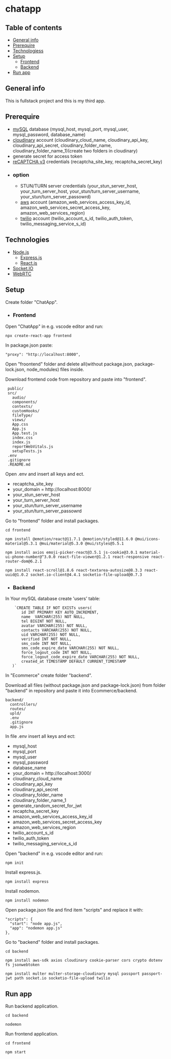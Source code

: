# chatapp

## Table of contents
* [General info](#general-info)
* [Prerequire](#prerequire)
* [Technologiess](#technologies)
* [Setup](#setup)
  * [Frontend](#frontend)
  * [Backend](#backend)
* [Run app](#run-app)

## General info
This is fullstack project and this is my third app.
## Prerequire
 * [mySQL](https://www.mysql.com/) database (mysql_host, mysql_port, mysql_user, mysql_password, database_name)
 * [cloudinary](https://cloudinary.com/) account (cloudinary_cloud_name, cloudinary_api_key, cloudinary_api_secret, cloudinary_folder_name, cloudinary_folder_name_1)(create two folders in cloudinary)
 * generate secret for access token
 * [reCAPTCHA v3](https://developers.google.com/recaptcha/docs/v3) credentials (recaptcha_site_key, recaptcha_secret_key)
 * ### option
   * STUN/TURN server credentials (your_stun_server_host, your_turn_server_host, your_stun/turn_server_username, your_stun/turn_server_passowrd)
   * [aws](https://aws.amazon.com/) account (amazon_web_services_access_key_id, amazon_web_services_secret_access_key, amazon_web_services_region)
   * [twilio](https://www.twilio.com/) account (twilio_account_s_id, twilio_auth_token, twilio_messaging_service_s_id)
## Technologies
* [Node.js](https://nodejs.org/en/)
  * [Express.js](https://expressjs.com/)
  * [React.js](https://create-react-app.dev/)
 * [Socket.IO](https://socket.io/)
 * [WebRTC](https://webrtc.org/)

## Setup
Create folder "ChatApp".
 * ### Frontend
  Open "ChatApp" in e.g. vscode editor and run:
  ```
  npx create-react-app frontend
  ```
  In package.json paste: 
  ```
  "proxy": "http://localhost:8000",
  ```
  Open "froontend" folder and delete all(without package.json, package-lock.json, node_modules) files inside.
  
  Download frontend code from repository and paste into "frontend".
  ```
   public/
   src/
     audio/
     components/
     contexts/
     customHooks/
     fileType/
     views/
     App.css
     App.js
     App.test.js
     index.css
     index.js
     reportWebVitals.js
     setupTests.js
   .env
   .gitignore
   .README.md
  ```
  
  Open .env and insert all keys and ect.
   * recaptcha_site_key
   * your_domain = http://localhost:8000/
   * your_stun_server_host
   * your_turn_server_host
   * your_stun/turn_server_username
   * your_stun/turn_server_passowrd
  
  Go to "frontend" folder and install packages.
  ```
  cd frontend
  ```
  ```
  npm install @emotion/react@11.7.1 @emotion/styled@11.6.0 @mui/icons-material@5.3.1 @mui/material@5.3.0 @mui/styles@5.5.1
  ```
  ```
  npm install axios emoji-picker-react@3.5.1 js-cookie@3.0.1 material-ui-phone-number@^3.0.0 react-file-viewer@1.2.1 react-responsive react-router-dom@6.2.1
  ```
  ```
  npm install react-scroll@1.8.6 react-textarea-autosize@8.3.3 react-uuid@1.0.2 socket.io-client@4.4.1 socketio-file-upload@0.7.3
  ```
 * ### Backend
 In Your mySQL database create 'users' table:
 ```
     `CREATE TABLE IF NOT EXISTs users(
        id INT PRIMARY KEY AUTO_INCREMENT,
        name  VARCHAR(255) NOT NULL,
        tel BIGINT NOT NULL,
        avatar VARCHAR(255) NOT NULL,
        contacts VARCHAR(255) NOT NULL,
        uid VARCHAR(255) NOT NULL,
        verified INT NOT NULL,
        sms_code INT NOT NULL,
        sms_code_expire_date VARCHAR(255) NOT NULL,
        force_logout_code INT NOT NULL,
        force_logout_code_expire_date VARCHAR(255) NOT NULL,
        created_at TIMESTAMP DEFAULT CURRENT_TIMESTAMP
    )`
 ```
 
 In "Ecommerce" create folder "backend".
 
 Download all files (without package.json and package-lock.json) from folder "backend" in repository and paste it into Ecommerce/backend.
 ```
 backend/
   controllers/
   routes/
   upld/
   .env
   .gitignore
   app.js
 ```
 In file .env insert all keys and ect:
 * mysql_host
 * mysql_port
 * mysql_user
 * mysql_password
 * database_name
 * your_domain = http://localhost:3000/
 * cloudinary_cloud_name
 * cloudinary_api_key
 * cloudinary_api_secret
 * cloudinary_folder_name
 * cloudinary_folder_name_1
 * generate_random_secret_for_jwt
 * recaptcha_secret_key
 * amazon_web_services_access_key_id
 * amazon_web_services_secret_access_key
 * amazon_web_services_region
 * twilio_account_s_id
 * twilio_auth_token
 * twilio_messaging_service_s_id
 
 Open "backend" in e.g. vscode editor and run:
  ```
  npm init
  ```
  Install express.js.
  ```
  npm install express
  ```
  Install nodemon.
  ```
  npm install nodemon
  ```
  Open package.json file and find item "scripts" and replace it with:
  ```
  "scripts": {
    "start": "node app.js",
    "app": "nodemon app.js"
  },
  ```
  
  Go to "backend" folder and install packages.
  ```
  cd backend
  ```
  ```
  npm install aws-sdk axios cloudinary cookie-parser cors crypto dotenv fs jsonwebtoken
  ```
  ```
  npm install multer multer-storage-cloudinary mysql passport passport-jwt path socket.io socketio-file-upload twilio
  ```
## Run app
Run backend application.
```
cd backend
```
```
nodemon
```
Run frontend application.
```
cd frontend
```
```
npm start
```
